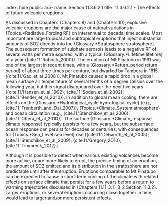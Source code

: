 index: hide
public: ar5-
name: Section 11.3.6.2.1
title: 11.3.6.2.1 - The effects of future volcanic eruptions

As discussed in Chapters {Chapters.8} and {Chapters.10}, explosive volcanic eruptions are the major cause of natural variations in {Topics.*Radiative_Forcing RF} on interannual to decadal time scales. Most important are large tropical and subtropical eruptions that inject substantial amounts of SO2 directly into the {Glossary.*Stratosphere stratosphere}. The subsequent formation of sulphate aerosols leads to a negative RF of several watts per metre squared, with a typical {Glossary.*Lifetime lifetime} of a year ({cite.11.'Robock_2000}). The eruption of Mt Pinatubo in 1991 was one of the largest in recent times, with a {Glossary.*Return_period return period} of about three times per century, but dwarfed by Tambora in 1815 ({cite.11.'Gao_et_al_2008}). Mt Pinatubo caused a rapid drop in a global mean surface air temperature of several tenths of a degree Celsius over the following year, but this signal disappeared over the next five years ({cite.11.'Hansen_et_al_1992}; {cite.11.'Soden_et_al_2002}; {cite.11.'Bender_et_al_2010}). In addition to global mean cooling, there are effects on the {Glossary.*Hydrological_cycle hydrological cycle} (e.g., {cite.11.'Trenberth_and_Dai_2007}), {Topics.*Climate_System atmosphere} and ocean circulation (e.g., {cite.11.'Stenchikov_et_al_2006}; {cite.11.'Ottera_et_al_2010}). The surface {Glossary.*Climate_response climate response} typically persists for a few years, but the subsurface ocean response can persist for decades or centuries, with consequences for {Topics.*Sea_Level sea level} rise ({cite.11.'Delworth_et_al_2005}; {cite.11.'Stenchikov_et_al_2009}; {cite.11.'Gregory_2010}; {cite.11.'Timmreck_2012}).

Although it is possible to detect when various existing volcanoes become more active, or are more likely to erupt, the precise timing of an eruption, the amount of SO2 emitted and its distribution in the stratosphere are not predictable until after the eruption. Eruptions comparable to Mt Pinatubo can be expected to cause a short-term cooling of the climate with related effects on surface climate that persist for a few years before a return to warming trajectories discussed in {Chapters.11.11_3.11_3_2 Section 11.3.2}. Larger eruptions, or several eruptions occurring close together in time, would lead to larger and/or more persistent effects.
